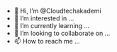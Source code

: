 - 👋 Hi, I’m @Cloudtechakademi
- 👀 I’m interested in ...
- 🌱 I’m currently learning ...
- 💞️ I’m looking to collaborate on ...
- 📫 How to reach me ...

<!---
Cloudtechakademi/Cloudtechakademi is a ✨ special ✨ repository because its `README.md` (this file) appears on your GitHub profile.
You can click the Preview link to take a look at your changes.
--->
